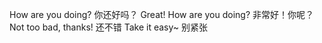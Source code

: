 How are you doing?
你还好吗？
    Great! How are you doing?
    非常好！你呢？
Not too bad, thanks!
还不错
    Take it easy~
    别紧张
